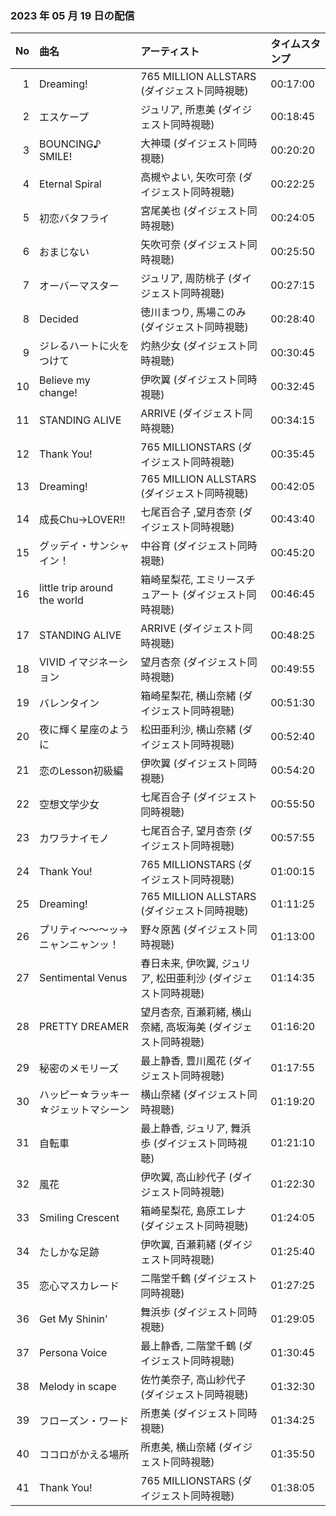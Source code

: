 ﻿### 2023 年 05 月 19 日の配信
| No | 曲名 | アーティスト | タイムスタンプ |
| --: | :-- | :-- | :-- |
| 1 | Dreaming! | 765 MILLION ALLSTARS (ダイジェスト同時視聴) | 00:17:00 |
| 2 | エスケープ | ジュリア, 所恵美 (ダイジェスト同時視聴) | 00:18:45 |
| 3 | BOUNCING♪ SMILE! | 大神環 (ダイジェスト同時視聴) | 00:20:20 |
| 4 | Eternal Spiral | 高槻やよい, 矢吹可奈 (ダイジェスト同時視聴) | 00:22:25 |
| 5 | 初恋バタフライ | 宮尾美也 (ダイジェスト同時視聴) | 00:24:05 |
| 6 | おまじない | 矢吹可奈 (ダイジェスト同時視聴) | 00:25:50 |
| 7 | オーバーマスター | ジュリア, 周防桃子 (ダイジェスト同時視聴) | 00:27:15 |
| 8 | Decided | 徳川まつり, 馬場このみ (ダイジェスト同時視聴) | 00:28:40 |
| 9 | ジレるハートに火をつけて | 灼熱少女 (ダイジェスト同時視聴) | 00:30:45 |
| 10 | Believe my change! | 伊吹翼 (ダイジェスト同時視聴) | 00:32:45 |
| 11 | STANDING ALIVE | ARRIVE (ダイジェスト同時視聴) | 00:34:15 |
| 12 | Thank You! | 765 MILLIONSTARS (ダイジェスト同時視聴) | 00:35:45 |
| 13 | Dreaming! | 765 MILLION ALLSTARS (ダイジェスト同時視聴) | 00:42:05 |
| 14 | 成長Chu→LOVER!! | 七尾百合子 ,望月杏奈 (ダイジェスト同時視聴) | 00:43:40 |
| 15 | グッデイ・サンシャイン！ | 中谷育 (ダイジェスト同時視聴) | 00:45:20 |
| 16 | little trip around the world | 箱崎星梨花, エミリースチュアート (ダイジェスト同時視聴) | 00:46:45 |
| 17 | STANDING ALIVE | ARRIVE (ダイジェスト同時視聴) | 00:48:25 |
| 18 | VIVID イマジネーション | 望月杏奈 (ダイジェスト同時視聴) | 00:49:55 |
| 19 | バレンタイン | 箱崎星梨花, 横山奈緒 (ダイジェスト同時視聴) | 00:51:30 |
| 20 | 夜に輝く星座のように | 松田亜利沙, 横山奈緒 (ダイジェスト同時視聴) | 00:52:40 |
| 21 | 恋のLesson初級編 | 伊吹翼 (ダイジェスト同時視聴) | 00:54:20 |
| 22 | 空想文学少女 | 七尾百合子 (ダイジェスト同時視聴) | 00:55:50 |
| 23 | カワラナイモノ | 七尾百合子, 望月杏奈 (ダイジェスト同時視聴) | 00:57:55 |
| 24 | Thank You! | 765 MILLIONSTARS (ダイジェスト同時視聴) | 01:00:15 |
| 25 | Dreaming! | 765 MILLION ALLSTARS (ダイジェスト同時視聴) | 01:11:25 |
| 26 | プリティ～～～ッ→ニャンニャンッ！ | 野々原茜 (ダイジェスト同時視聴) | 01:13:00 |
| 27 | Sentimental Venus | 春日未来, 伊吹翼, ジュリア, 松田亜利沙 (ダイジェスト同時視聴) | 01:14:35 |
| 28 | PRETTY DREAMER | 望月杏奈, 百瀬莉緒, 横山奈緒, 高坂海美 (ダイジェスト同時視聴) | 01:16:20 |
| 29 | 秘密のメモリーズ | 最上静香, 豊川風花 (ダイジェスト同時視聴) | 01:17:55 |
| 30 | ハッピー☆ラッキー☆ジェットマシーン | 横山奈緒 (ダイジェスト同時視聴) | 01:19:20 |
| 31 | 自転車 | 最上静香, ジュリア, 舞浜歩 (ダイジェスト同時視聴) | 01:21:10 |
| 32 | 風花 | 伊吹翼, 高山紗代子 (ダイジェスト同時視聴) | 01:22:30 |
| 33 | Smiling Crescent | 箱崎星梨花, 島原エレナ (ダイジェスト同時視聴) | 01:24:05 |
| 34 | たしかな足跡 | 伊吹翼, 百瀬莉緒 (ダイジェスト同時視聴) | 01:25:40 |
| 35 | 恋心マスカレード | 二階堂千鶴 (ダイジェスト同時視聴) | 01:27:25 |
| 36 | Get My Shinin' | 舞浜歩 (ダイジェスト同時視聴) | 01:29:05 |
| 37 | Persona Voice | 最上静香, 二階堂千鶴 (ダイジェスト同時視聴) | 01:30:45 |
| 38 | Melody in scape | 佐竹美奈子, 高山紗代子 (ダイジェスト同時視聴) | 01:32:30 |
| 39 | フローズン・ワード | 所恵美 (ダイジェスト同時視聴) | 01:34:25 |
| 40 | ココロがかえる場所 | 所恵美, 横山奈緒 (ダイジェスト同時視聴) | 01:35:50 |
| 41 | Thank You! | 765 MILLIONSTARS (ダイジェスト同時視聴) | 01:38:05 |
